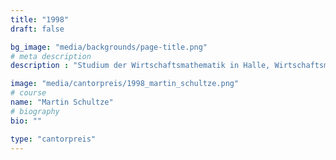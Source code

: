 ```yaml
---
title: "1998"
draft: false

bg_image: "media/backgrounds/page-title.png"
# meta description
description : "Studium der Wirtschaftsmathematik in Halle, Wirtschaftsmathematiker bei der Dexia Kommunalbank in Berlin"

image: "media/cantorpreis/1998_martin_schultze.png"
# course
name: "Martin Schultze"
# biography
bio: ""

type: "cantorpreis"
---
```

